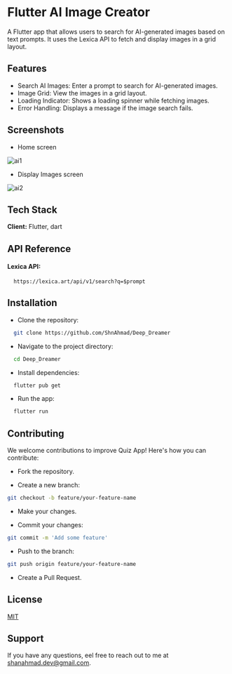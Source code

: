 
# Flutter AI Image Creator

A Flutter app that allows users to search for AI-generated images based on text prompts. It uses the Lexica API to fetch and display images in a grid layout.


## Features

- Search AI Images: Enter a prompt to search for AI-generated     images.
- Image Grid: View the images in a grid layout.
- Loading Indicator: Shows a loading spinner while fetching images.
- Error Handling: Displays a message if the image search fails.


## Screenshots

- Home screen

![ai1](https://github.com/user-attachments/assets/c649dfed-60b5-4f5f-b54b-c831038146c4)

- Display Images screen


![ai2](https://github.com/user-attachments/assets/1b956855-42cc-4cee-8cdd-bb70de57ebd8)


## Tech Stack


**Client:** Flutter, dart


## API Reference

#### Lexica API:

```http
  https://lexica.art/api/v1/search?q=$prompt
```

## Installation

- Clone the repository:

```bash
  git clone https://github.com/ShnAhmad/Deep_Dreamer
```
- Navigate to the project directory:

```bash
  cd Deep_Dreamer
``` 
- Install dependencies:

```bash
  flutter pub get
``` 
- Run the app:

```bash
  flutter run
``` 
## Contributing
We welcome contributions to improve Quiz App! Here's how you can contribute:

- Fork the repository.

- Create a new branch:

```bash
git checkout -b feature/your-feature-name
```
- Make your changes.

- Commit your changes:
```bash
git commit -m 'Add some feature'
```
- Push to the branch:
```bash
git push origin feature/your-feature-name
```
- Create a Pull Request.


## License

[MIT](https://choosealicense.com/licenses/mit/)


## Support

If you have any questions, eel free to reach out to me at shanahmad.dev@gmail.com.

